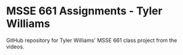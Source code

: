 # MSSE 661 Assignments - Tyler Williams

GitHub repository for Tyler Williams' MSSE 661 class project from the videos. 